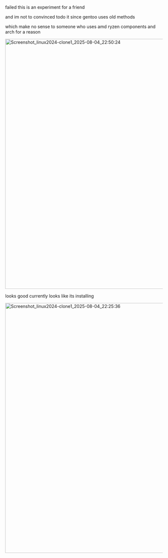 
failed this is an experiment for a friend 

and im not to convinced todo it since gentoo uses old methods 

which make no sense to someone who uses amd ryzen components and arch for a reason

<img width="1280" height="800" alt="Screenshot_linux2024-clone1_2025-08-04_22:50:24" src="https://github.com/user-attachments/assets/a26cd81f-9ddc-4ea0-90e7-230bfe6ccab2" />



looks good currently looks like its installing

<img width="1280" height="800" alt="Screenshot_linux2024-clone1_2025-08-04_22:25:36" src="https://github.com/user-attachments/assets/64f91049-7207-4413-bafa-4a2c083c3bb9" />
